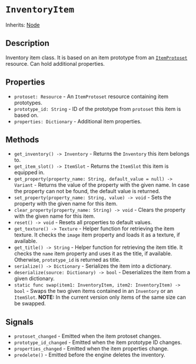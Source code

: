 # `InventoryItem`

Inherits: [Node](https://docs.godotengine.org/en/stable/classes/class_node.html)

## Description

Inventory item class. It is based on an item prototype from an [`ItemProtoset`](./item_protoset.md) resource. Can hold additional properties.

## Properties

* `protoset: Resource` - An `ItemProtoset` resource containing item prototypes.
* `prototype_id: String` - ID of the prototype from `protoset` this item is based on.
* `properties: Dictionary` - Additional item properties.

## Methods

* `get_inventory() -> Inventory` - Returns the `Inventory` this item belongs to.
* `get_item_slot() -> ItemSlot` - Returns the `ItemSlot` this item is equipped in.
* `get_property(property_name: String, default_value = null) -> Variant` - Returns the value of the property with the given name. In case the property can not be found, the default value is returned.
* `set_property(property_name: String, value) -> void` - Sets the property with the given name for this item.
* `clear_property(property_name: String) -> void` - Clears the property with the given name for this item.
* `reset() -> void` - Resets all properties to default values.
* `get_texture() -> Texture` - Helper function for retrieving the item texture. It checks the `image` item property and loads it as a texture, if available.
* `get_title() -> String` - Helper function for retrieving the item title. It checks the `name` item property and uses it as the title, if available. Otherwise, `prototype_id` is returned as title.
* `serialize() -> Dictionary` - Serializes the item into a dictionary.
* `deserialize(source: Dictionary) -> bool` - Deserializes the item from a given dictionary.
* `static func swap(item1: InventoryItem, item2: InventoryItem) -> bool` - Swaps the two given items contained in an `Inventory` or an `ItemSlot`. **NOTE:** In the current version only items of the same size can be swapped.

## Signals

* `protoset_changed` - Emitted when the item protoset changes.
* `prototype_id_changed` - Emitted when the item prototype ID changes.
* `properties_changed` - Emitted when the item properties change.
* `predelete()` - Emitted before the engine deletes the inventory.